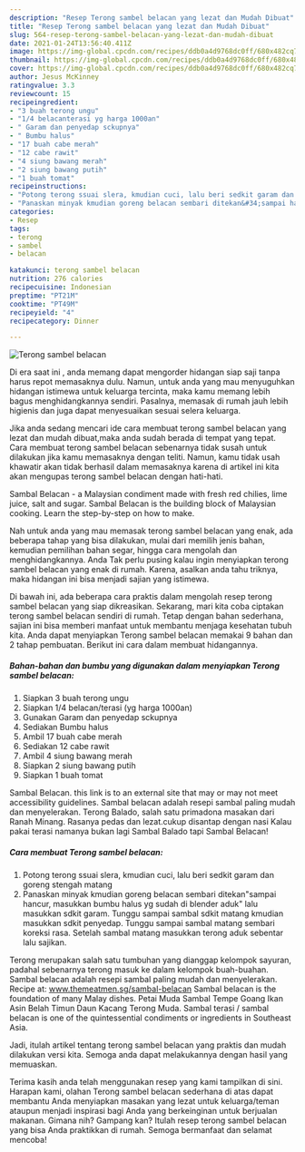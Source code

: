 ```yaml
---
description: "Resep Terong sambel belacan yang lezat dan Mudah Dibuat"
title: "Resep Terong sambel belacan yang lezat dan Mudah Dibuat"
slug: 564-resep-terong-sambel-belacan-yang-lezat-dan-mudah-dibuat
date: 2021-01-24T13:56:40.411Z
image: https://img-global.cpcdn.com/recipes/ddb0a4d9768dc0ff/680x482cq70/terong-sambel-belacan-foto-resep-utama.jpg
thumbnail: https://img-global.cpcdn.com/recipes/ddb0a4d9768dc0ff/680x482cq70/terong-sambel-belacan-foto-resep-utama.jpg
cover: https://img-global.cpcdn.com/recipes/ddb0a4d9768dc0ff/680x482cq70/terong-sambel-belacan-foto-resep-utama.jpg
author: Jesus McKinney
ratingvalue: 3.3
reviewcount: 15
recipeingredient:
- "3 buah terong ungu"
- "1/4 belacanterasi yg harga 1000an"
- " Garam dan penyedap sckupnya"
- " Bumbu halus"
- "17 buah cabe merah"
- "12 cabe rawit"
- "4 siung bawang merah"
- "2 siung bawang putih"
- "1 buah tomat"
recipeinstructions:
- "Potong terong ssuai slera, kmudian cuci, lalu beri sedkit garam dan goreng stengah matang"
- "Panaskan minyak kmudian goreng belacan sembari ditekan&#34;sampai hancur, masukkan bumbu halus yg sudah di blender aduk&#34; lalu masukkan sdkit garam. Tunggu sampai sambal sdkit matang kmudian masukkan sdkit penyedap. Tunggu sampai sambal matang sembari koreksi rasa. Setelah sambal matang masukkan terong aduk sebentar lalu sajikan."
categories:
- Resep
tags:
- terong
- sambel
- belacan

katakunci: terong sambel belacan 
nutrition: 276 calories
recipecuisine: Indonesian
preptime: "PT21M"
cooktime: "PT49M"
recipeyield: "4"
recipecategory: Dinner

---
```



![Terong sambel belacan](https://img-global.cpcdn.com/recipes/ddb0a4d9768dc0ff/680x482cq70/terong-sambel-belacan-foto-resep-utama.jpg)

Di era  saat ini , anda memang dapat mengorder hidangan siap saji tanpa harus repot memasaknya dulu. Namun, untuk anda yang mau menyuguhkan hidangan istimewa untuk keluarga tercinta, maka kamu memang lebih bagus menghidangkannya sendiri. Pasalnya, memasak di rumah jauh lebih higienis dan juga dapat menyesuaikan sesuai selera keluarga.

Jika anda sedang mencari ide cara membuat terong sambel belacan yang lezat dan mudah dibuat,maka anda sudah berada di tempat yang tepat. Cara membuat terong sambel belacan  sebenarnya tidak susah untuk dilakukan jika kamu memasaknya dengan teliti. Namun, kamu tidak usah khawatir akan tidak berhasil dalam memasaknya 
karena di artikel ini kita akan mengupas terong sambel belacan dengan hati-hati.  

Sambal Belacan - a Malaysian condiment made with fresh red chilies, lime juice, salt and sugar. Sambal Belacan is the building block of Malaysian cooking. Learn the step-by-step on how to make.

Nah untuk anda yang mau memasak terong sambel belacan yang enak, ada beberapa tahap yang bisa dilakukan, mulai dari memilih jenis bahan, kemudian pemilihan bahan segar, hingga cara mengolah dan menghidangkannya. Anda Tak perlu pusing kalau ingin menyiapkan terong sambel belacan yang enak di rumah. Karena, asalkan anda  tahu triknya, maka hidangan ini bisa menjadi sajian yang istimewa.

Di bawah ini, ada beberapa cara praktis  dalam mengolah resep terong sambel belacan yang siap dikreasikan. Sekarang, mari kita coba ciptakan terong sambel belacan sendiri di rumah. Tetap dengan bahan sederhana, sajian ini bisa memberi manfaat untuk membantu menjaga kesehatan tubuh kita. Anda dapat menyiapkan Terong sambel belacan memakai 9 bahan dan 2 tahap pembuatan. Berikut ini cara dalam membuat hidangannya.

<!--inarticleads1-->

##### Bahan-bahan dan bumbu yang digunakan dalam menyiapkan Terong sambel belacan:

1. Siapkan 3 buah terong ungu
1. Siapkan 1/4 belacan/terasi (yg harga 1000an)
1. Gunakan  Garam dan penyedap sckupnya
1. Sediakan  Bumbu halus
1. Ambil 17 buah cabe merah
1. Sediakan 12 cabe rawit
1. Ambil 4 siung bawang merah
1. Siapkan 2 siung bawang putih
1. Siapkan 1 buah tomat


Sambal Belacan. this link is to an external site that may or may not meet accessibility guidelines. Sambal belacan adalah resepi sambal paling mudah dan menyelerakan. Terong Balado, salah satu primadona masakan dari Ranah Minang. Rasanya pedas dan lezat.cukup disantap dengan nasi Kalau pakai terasi namanya bukan lagi Sambal Balado tapi Sambal Belacan! 

<!--inarticleads2-->

##### Cara membuat Terong sambel belacan:

1. Potong terong ssuai slera, kmudian cuci, lalu beri sedkit garam dan goreng stengah matang
1. Panaskan minyak kmudian goreng belacan sembari ditekan&#34;sampai hancur, masukkan bumbu halus yg sudah di blender aduk&#34; lalu masukkan sdkit garam. Tunggu sampai sambal sdkit matang kmudian masukkan sdkit penyedap. Tunggu sampai sambal matang sembari koreksi rasa. Setelah sambal matang masukkan terong aduk sebentar lalu sajikan.


Terong merupakan salah satu tumbuhan yang dianggap kelompok sayuran, padahal sebenarnya terong masuk ke dalam kelompok buah-buahan. Sambal belacan adalah resepi sambal paling mudah dan menyelerakan. Recipe at: www.themeatmen.sg/sambal-belacan Sambal belacan is the foundation of many Malay dishes. Petai Muda Sambal Tempe Goang Ikan Asin Belah Timun Daun Kacang Terong Muda. Sambal terasi / sambal belacan is one of the quintessential condiments or ingredients in Southeast Asia. 

Jadi, itulah artikel tentang  terong sambel belacan  yang praktis dan mudah dilakukan versi kita. Semoga anda dapat melakukannya dengan hasil yang memuaskan. 

Terima kasih anda telah menggunakan resep yang kami tampilkan di sini. Harapan kami, olahan  Terong sambel belacan sederhana di atas dapat membantu Anda menyiapkan masakan yang lezat untuk keluarga/teman ataupun menjadi inspirasi bagi Anda yang berkeinginan untuk berjualan makanan. Gimana nih? Gampang kan? Itulah resep terong sambel belacan yang bisa Anda praktikkan di rumah. Semoga bermanfaat dan selamat mencoba!

